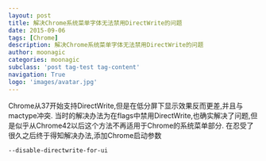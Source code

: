 ```yaml
---
layout: post
title: 解决Chrome系统菜单字体无法禁用DirectWrite的问题
date: 2015-09-06
tags: [Chrome]
description: 解决Chrome系统菜单字体无法禁用DirectWrite的问题
author: moonagic
categories: moonagic
subclass: 'post tag-test tag-content'
navigation: True
logo: 'images/avatar.jpg'
---
```


Chrome从37开始支持DirectWrite,但是在低分屏下显示效果反而更差,并且与mactype冲突.
当时的解决办法为在flags中禁用DirectWrite,也确实解决了问题,但是似乎从Chrome42以后这个方法不再适用于Chrome的系统菜单部分.
在忍受了很久之后终于得知解决办法,添加Chrome启动参数
```bash
--disable-directwrite-for-ui
```
